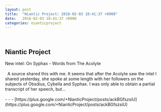 ```yaml
---
layout: post
title:  "Niantic Project: 2016-02-03 18:41:37 +0900"
date:   2016-02-03 18:41:37 +0900
categories: nianticproject
---
```

<div class="shared"><br /><h2>Niantic Project</h2>New intel: On Syphax - Words from The Acolyte<br /><br />  A source shared this with me. It seems that after the Acolyte saw the intel I shared yesterday, she spoke at some length with her followers on the subjects of Obsdius, Cybella and Syphax. I was only able to obtain a partial transcript of her speech, but…<br /><br /></div>
- - -
[https://plus.google.com/+NianticProject/posts/ackBGfszsiU](https://plus.google.com/+NianticProject/posts/ackBGfszsiU)
